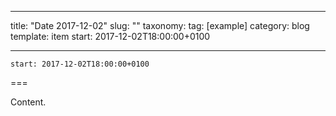 
---
title: "Date 2017-12-02"
slug: ""
taxonomy:
tag: [example]
category: blog
template: item
start: 2017-12-02T18:00:00+0100

---

``start: 2017-12-02T18:00:00+0100``

===

Content.
